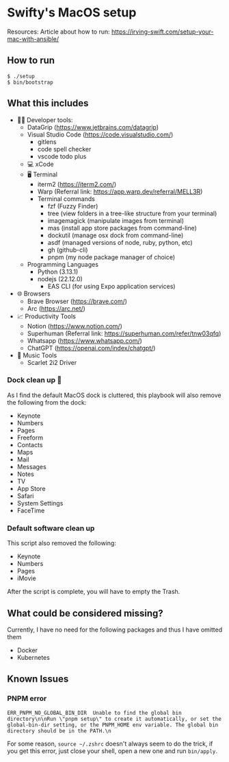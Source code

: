# Swifty's MacOS setup

Resources:
Article about how to run: https://irving-swift.com/setup-your-mac-with-ansible/

## How to run

```
$ ./setup
$ bin/bootstrap
```

## What this includes

 - 👨‍💻 Developer tools:
   - DataGrip (https://www.jetbrains.com/datagrip)
   - Visual Studio Code (https://code.visualstudio.com/)
     - gitlens
     - code spell checker
     - vscode todo plus
   - 💻 xCode
   - 🖥️ Terminal
     - iterm2 (https://iterm2.com/)  
     - Warp (Referral link: https://app.warp.dev/referral/MELL3R)
     - Terminal commands
       - fzf (Fuzzy Finder)
       - tree (view folders in a tree-like structure from your terminal)
       - imagemagick (manipulate images from terminal)
       - mas (install app store packages from command-line)
       - dockutil (manage osx dock from command-line)
       - asdf (managed versions of node, ruby, python, etc)
       - gh (github-cli)
       - pnpm (my node package manager of choice)
   - Programming Languages
     - Python (3.13.1)
     - nodejs (22.12.0)
       - EAS CLI (for using Expo application services)
 - 🌐 Browsers
   - Brave Browser (https://brave.com/)
   - Arc (https://arc.net/)
 - 📈 Productivity Tools
   - Notion (https://www.notion.com/)
   - Superhuman (Referral link: https://superhuman.com/refer/tnw03qfq)
   - Whatsapp (https://www.whatsapp.com/)
   - ChatGPT (https://openai.com/index/chatgpt/)
 - 🎼 Music Tools
   - Scarlet 2i2 Driver
 
### Dock clean up 🧹

As I find the default MacOS dock is cluttered, this playbook will also remove the following from the dock:
- Keynote
- Numbers
- Pages
- Freeform
- Contacts
- Maps
- Mail
- Messages
- Notes
- TV
- App Store
- Safari
- System Settings
- FaceTime

### Default software clean up

This script also removed the following:
- Keynote
- Numbers
- Pages
- iMovie

After the script is complete, you will have to empty the Trash.
 
## What could be considered missing?

Currently, I have no need for the following packages and thus I have omitted them

- Docker
- Kubernetes

## Known Issues

### PNPM error

```
ERR_PNPM_NO_GLOBAL_BIN_DIR  Unable to find the global bin directory\n\nRun \"pnpm setup\" to create it automatically, or set the global-bin-dir setting, or the PNPM_HOME env variable. The global bin directory should be in the PATH.\n
```

For some reason, `source ~/.zshrc` doesn't always seem to do the trick, if you get this error, just close your shell, open a new one and run `bin/apply`. 